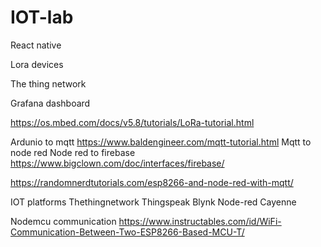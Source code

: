# IOT-lab

React native


Lora devices 

The thing network


Grafana dashboard 


https://os.mbed.com/docs/v5.8/tutorials/LoRa-tutorial.html


Ardunio to mqtt https://www.baldengineer.com/mqtt-tutorial.html
Mqtt to node red
Node red to firebase https://www.bigclown.com/doc/interfaces/firebase/

https://randomnerdtutorials.com/esp8266-and-node-red-with-mqtt/


IOT platforms
Thethingnetwork
Thingspeak
Blynk 
Node-red
Cayenne 

Nodemcu communication https://www.instructables.com/id/WiFi-Communication-Between-Two-ESP8266-Based-MCU-T/
